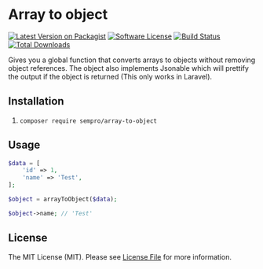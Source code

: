 # Array to object

[![Latest Version on Packagist](https://img.shields.io/packagist/v/sempro/array-to-object.svg?style=flat-square)](https://packagist.org/packages/sempro/array-to-object)
[![Software License](https://img.shields.io/badge/license-MIT-brightgreen.svg?style=flat-square)](LICENSE.md)
[![Build Status](https://img.shields.io/travis/sempro/array-to-object/master.svg?style=flat-square)](https://travis-ci.org/sempro/array-to-object)
[![Total Downloads](https://img.shields.io/packagist/dt/sempro/array-to-object.svg?style=flat-square)](https://packagist.org/packages/sempro/array-to-object)

Gives you a global function that converts arrays to objects without removing object references. The object also implements Jsonable which will prettify the output if the object is returned (This only works in Laravel).

## Installation

1. `composer require sempro/array-to-object`
    
## Usage

```php
$data = [
    'id' => 1,
    'name' => 'Test',
];

$object = arrayToObject($data);

$object->name; // 'Test'
```
    
## License

The MIT License (MIT). Please see [License File](LICENSE.md) for more information.